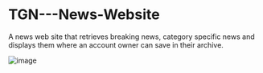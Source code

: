# TGN---News-Website
A news web site that retrieves breaking news, category specific news and displays them where an account owner can save in their archive.

![image](https://github.com/user-attachments/assets/c89a2163-8e37-4858-9ad0-71f1e1bb5f68)
